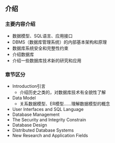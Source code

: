 ## 介绍

### 主要内容介绍

- 数据模型、SQL语言、应用接口
- DBMS（数据库管理系统）的内部基本架构和原理
- 数据库系统安全和完整性约束
- 介绍数据库
- 介绍一些数据库技术新的研究和应用

### 章节区分

- Introduction引言
  - 介绍历史之类的，对数据库技术有全貌性了解
- Data Model
  - 关系数据模型、ER模型……理解数据模型的概念
- User Interfaces and SQL Language
- Database Management 
- The Security and Integrity Constrain
- Database Design
- Distributed Database Systems
- New Research and Application Fields

